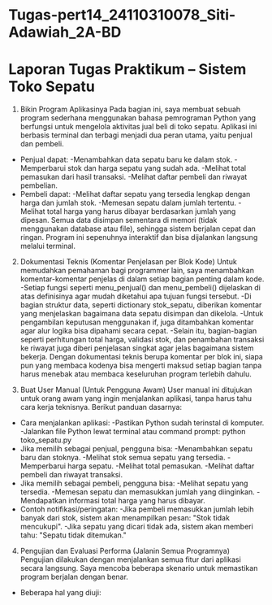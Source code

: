 # Tugas-pert14_24110310078_Siti-Adawiah_2A-BD
# Laporan Tugas Praktikum – Sistem Toko Sepatu
1. Bikin Program Aplikasinya
   Pada bagian ini, saya membuat sebuah program sederhana menggunakan bahasa pemrograman Python yang berfungsi untuk mengelola aktivitas jual beli di toko sepatu. Aplikasi ini berbasis terminal dan terbagi menjadi dua peran utama, yaitu penjual dan pembeli.
* Penjual dapat:
-Menambahkan data sepatu baru ke dalam stok.
-Memperbarui stok dan harga sepatu yang sudah ada.
-Melihat total pemasukan dari hasil transaksi.
-Melihat daftar pembeli dan riwayat pembelian.
* Pembeli dapat:
-Melihat daftar sepatu yang tersedia lengkap dengan harga dan jumlah stok.
-Memesan sepatu dalam jumlah tertentu.
-Melihat total harga yang harus dibayar berdasarkan jumlah yang dipesan.
   Semua data disimpan sementara di memori (tidak menggunakan database atau file), sehingga sistem berjalan cepat dan ringan. Program ini sepenuhnya interaktif dan bisa dijalankan langsung melalui terminal.
  
2. Dokumentasi Teknis (Komentar Penjelasan per Blok Kode)
   Untuk memudahkan pemahaman bagi programmer lain, saya menambahkan komentar-komentar penjelas di dalam setiap bagian penting dalam kode.
-Setiap fungsi seperti menu_penjual() dan menu_pembeli() dijelaskan di atas definisinya agar mudah diketahui apa tujuan fungsi tersebut.
-Di bagian struktur data, seperti dictionary stok_sepatu, diberikan komentar yang menjelaskan bagaimana data sepatu disimpan dan dikelola.
-Untuk pengambilan keputusan menggunakan if, juga ditambahkan komentar agar alur logika bisa dipahami secara cepat.
-Selain itu, bagian-bagian seperti perhitungan total harga, validasi stok, dan penambahan transaksi ke riwayat juga diberi       penjelasan singkat agar jelas bagaimana sistem bekerja.
Dengan dokumentasi teknis berupa komentar per blok ini, siapa pun yang membaca kodenya bisa mengerti maksud setiap bagian tanpa harus menebak atau membaca keseluruhan program terlebih dahulu.

3. Buat User Manual (Untuk Pengguna Awam)
   User manual ini ditujukan untuk orang awam yang ingin menjalankan aplikasi, tanpa harus tahu cara kerja teknisnya. Berikut panduan dasarnya:
* Cara menjalankan aplikasi:
-Pastikan Python sudah terinstal di komputer.
-Jalankan file Python lewat terminal atau command prompt:
   python toko_sepatu.py
* Jika memilih sebagai penjual, pengguna bisa:
-Menambahkan sepatu baru dan stoknya.
-Melihat stok semua sepatu yang tersedia.
-Memperbarui harga sepatu.
-Melihat total pemasukan.
-Melihat daftar pembeli dan riwayat transaksi.
* Jika memilih sebagai pembeli, pengguna bisa:
-Melihat sepatu yang tersedia.
-Memesan sepatu dan memasukkan jumlah yang diinginkan.
-Mendapatkan informasi total harga yang harus dibayar.
* Contoh notifikasi/peringatan:
-Jika pembeli memasukkan jumlah lebih banyak dari stok, sistem akan menampilkan pesan: "Stok tidak mencukupi".
-Jika sepatu yang dicari tidak ada, sistem akan memberi tahu: "Sepatu tidak ditemukan."

4. Pengujian dan Evaluasi Performa (Jalanin Semua Programnya)
   Pengujian dilakukan dengan menjalankan semua fitur dari aplikasi secara langsung. Saya mencoba beberapa skenario untuk memastikan program berjalan dengan benar.
* Beberapa hal yang diuji:
